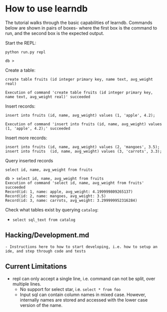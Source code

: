 # How to use learndb

The tutorial walks through the basic capabilities of learndb. Commands below
are shown in pairs of boxes- where the first box is the command to run,
and the second box is the expected output.

Start the REPL:

```
python run.py repl
```
```
db >
```
Create a table:

```
create table fruits (id integer primary key, name text, avg_weight real)
```
```
Execution of command 'create table fruits (id integer primary key, name text, avg_weight real)' succeeded
```
Insert records:
```
insert into fruits (id, name, avg_weight) values (1, 'apple', 4.2);
```
```
Execution of command 'insert into fruits (id, name, avg_weight) values (1, 'apple', 4.2);' succeeded
```
Insert more records:
```
insert into fruits (id, name, avg_weight) values (2, 'mangoes', 3.5);
insert into fruits  (id, name, avg_weight) values (3, 'carrots', 3.3);
```

Query inserted records
```
select id, name, avg_weight from fruits
```
```
db > select id, name, avg_weight from fruits
Execution of command 'select id, name, avg_weight from fruits' succeeded
Record(id: 1, name: apple, avg_weight: 4.199999809265137)
Record(id: 2, name: mangoes, avg_weight: 3.5)
Record(id: 3, name: carrots, avg_weight: 3.299999952316284)
```

Check what tables exist by querying `catalog`:
- `select sql_text from catalog`


## Hacking/Development.md
    - Instructions here to how to start developing, i.e. how to setup an ide, and step through code and tests

## Current Limitations
- repl can only accept a single line, i.e. command can not be split, over multiple lines.
  - No support for select star, i.e. `select * from foo`
  - Input sql can contain column names in mixed case. However, internally names are stored and accessed with the lower case version of the name.
